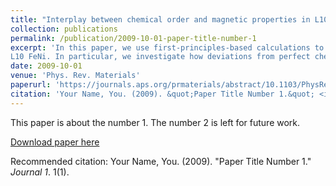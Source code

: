 ```yaml
---
title: "Interplay between chemical order and magnetic properties in L10 FeNi (tetrataenite): A first-principles study"
collection: publications
permalink: /publication/2009-10-01-paper-title-number-1
excerpt: 'In this paper, we use first-principles-based calculations to investigate the interplay between chemical order and the magnetic properties of 
L10 FeNi. In particular, we investigate how deviations from perfect chemical order affect the energy difference between the paramagnetic and ferromagnetic states as well as the important magnetocrystalline anisotropy energy. Our calculations demonstrate a strong effect of the magnetic order on the chemical order-disorder transition temperature and, conversely, a strong enhancement of the magnetic transition temperature by the chemical order. Most interestingly, our results indicate that the magnetic anisotropy does not decrease significantly as long as the deviations from perfect order are not too large. Moreover, we find that in certain cases a slight disorder can result in a higher anisotropy than for the fully ordered structure. We further analyze the correlation between the magnetocrystalline anisotropy and the orbital magnetic moment anisotropy, which allows to study the effect of the local chemical environment on both quantities, potentially enabling further optimization of the magnetocrystalline anisotropy with respect to chemical order and stoichiometric composition.'
date: 2009-10-01
venue: 'Phys. Rev. Materials'
paperurl: 'https://journals.aps.org/prmaterials/abstract/10.1103/PhysRevMaterials.4.054418'
citation: 'Your Name, You. (2009). &quot;Paper Title Number 1.&quot; <i>Journal 1</i>. 1(1).'
---
```

This paper is about the number 1. The number 2 is left for future work.

[Download paper here](http://academicpages.github.io/files/paper1.pdf)

Recommended citation: Your Name, You. (2009). "Paper Title Number 1." <i>Journal 1</i>. 1(1).
